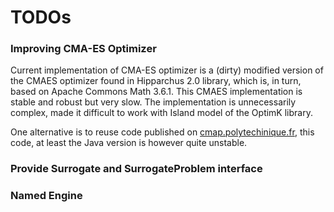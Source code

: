 # TODOs

### Improving CMA-ES Optimizer

Current implementation of CMA-ES optimizer is a (dirty) modified version of the CMAES optimizer found in Hipparchus 2.0
library, which is, in turn, based on Apache Commons Math 3.6.1. This CMAES implementation is stable and robust but very
slow. The implementation is unnecessarily complex, made it difficult to work with Island model of the OptimK library.

One alternative is to reuse code published
on [cmap.polytechinique.fr](http://www.cmap.polytechnique.fr/~nikolaus.hansen/cmaes_inmatlab.html), this code, at least
the Java version is however quite unstable.

### Provide Surrogate and SurrogateProblem interface
### Named Engine